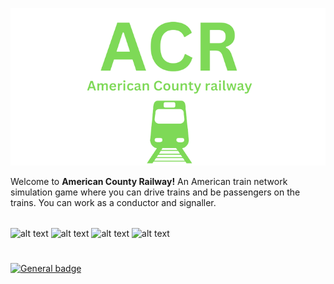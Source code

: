 ![alt text](https://raw.githubusercontent.com/Ishaanlikescandy/acr/main/ACR-removebg-preview.png)

Welcome to **American County Railway!** An American train network simulation game where you can drive trains and be passengers on the trains. You can work as a conductor and signaller.
######
![alt text](https://img.shields.io/badge/Watch-Trailer-red)
![alt text](https://img.shields.io/badge/Play-ACR-success)
![alt text](https://img.shields.io/badge/View-Screenshots-yellow)
![alt text](https://img.shields.io/badge/Visit%20ACR-Discord-informational)
#
[![General badge](https://img.shields.io/badge/<SUBJECT>-<STATUS>-<COLOR>.svg)](https://shields.io/)
